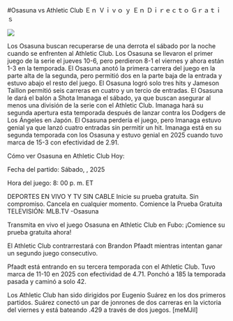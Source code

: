 #Osasuna vs Athletic Club Ｅｎ Ｖｉｖｏ ｙ Ｅｎ Ｄｉｒｅｃｔｏ Ｇｒａｔｉｓ  
  
  
[![](https://i.imgur.com/qSNzIqt.png)](https://movie.rssnews.media/McBLQybZR.php)  
  
Los Osasuna buscan recuperarse de una derrota el sábado por la noche cuando se enfrenten al Athletic Club. Los Osasuna se llevaron el primer juego de la serie el jueves 10-6, pero perdieron 8-1 el viernes y ahora están 1-3 en la temporada. El Osasuna anotó la primera carrera del juego en la parte alta de la segunda, pero permitió dos en la parte baja de la entrada y estuvo abajo el resto del juego. El Osasuna logró solo tres hits y Jameson Taillon permitió seis carreras en cuatro y un tercio de entradas. El Osasuna le dará el balón a Shota Imanaga el sábado, ya que buscan asegurar al menos una división de la serie con el Athletic Club. Imanaga hará su segunda apertura esta temporada después de lanzar contra los Dodgers de Los Ángeles en Japón. El Osasuna perdería el juego, pero Imanaga estuvo genial ya que lanzó cuatro entradas sin permitir un hit. Imanaga está en su segunda temporada con los Osasuna y estuvo genial en 2025 cuando tuvo marca de 15-3 con efectividad de 2.91.

Cómo ver Osasuna en Athletic Club Hoy:

Fecha del partido: Sábado, , 2025

Hora del juego: 8: 00 p. m. ET

DEPORTES EN VIVO Y TV SIN CABLE
Inicie su prueba gratuita. Sin compromiso. Cancela en cualquier momento.
Comience la Prueba Gratuita
TELEVISIÓN: MLB.TV -Osasuna

Transmita en vivo el juego Osasuna en Athletic Club en Fubo: ¡Comience su prueba gratuita ahora! 

El Athletic Club contrarrestará con Brandon Pfaadt mientras intentan ganar un segundo juego consecutivo.

Pfaadt está entrando en su tercera temporada con el Athletic Club. Tuvo marca de 11-10 en 2025 con efectividad de 4.71. Ponchó a 185 la temporada pasada y caminó a solo 42.

Los Athletic Club han sido dirigidos por Eugenio Suárez en los dos primeros partidos. Suárez conectó un par de jonrones de dos carreras en la victoria del viernes y está bateando .429 a través de dos juegos. [meMJil]